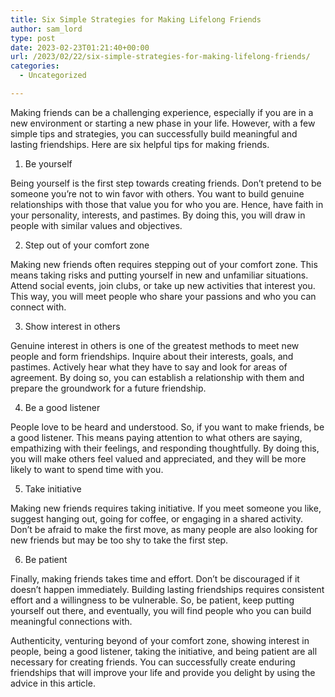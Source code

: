 ```yaml
---
title: Six Simple Strategies for Making Lifelong Friends
author: sam_lord
type: post
date: 2023-02-23T01:21:40+00:00
url: /2023/02/22/six-simple-strategies-for-making-lifelong-friends/
categories:
  - Uncategorized

---
```

Making friends can be a challenging experience, especially if you are in a new environment or starting a new phase in your life. However, with a few simple tips and strategies, you can successfully build meaningful and lasting friendships. Here are six helpful tips for making friends.

  1. Be yourself

Being yourself is the first step towards creating friends. Don&#8217;t pretend to be someone you&#8217;re not to win favor with others. You want to build genuine relationships with those that value you for who you are. Hence, have faith in your personality, interests, and pastimes. By doing this, you will draw in people with similar values and objectives.

<ol start="2">
  <li>
    Step out of your comfort zone
  </li>
</ol>

Making new friends often requires stepping out of your comfort zone. This means taking risks and putting yourself in new and unfamiliar situations. Attend social events, join clubs, or take up new activities that interest you. This way, you will meet people who share your passions and who you can connect with.

<ol start="3">
  <li>
    Show interest in others
  </li>
</ol>

Genuine interest in others is one of the greatest methods to meet new people and form friendships. Inquire about their interests, goals, and pastimes. Actively hear what they have to say and look for areas of agreement. By doing so, you can establish a relationship with them and prepare the groundwork for a future friendship.

<ol start="4">
  <li>
    Be a good listener
  </li>
</ol>

People love to be heard and understood. So, if you want to make friends, be a good listener. This means paying attention to what others are saying, empathizing with their feelings, and responding thoughtfully. By doing this, you will make others feel valued and appreciated, and they will be more likely to want to spend time with you.

<ol start="5">
  <li>
    Take initiative
  </li>
</ol>

Making new friends requires taking initiative. If you meet someone you like, suggest hanging out, going for coffee, or engaging in a shared activity. Don&#8217;t be afraid to make the first move, as many people are also looking for new friends but may be too shy to take the first step.

<ol start="6">
  <li>
    Be patient
  </li>
</ol>

Finally, making friends takes time and effort. Don&#8217;t be discouraged if it doesn&#8217;t happen immediately. Building lasting friendships requires consistent effort and a willingness to be vulnerable. So, be patient, keep putting yourself out there, and eventually, you will find people who you can build meaningful connections with.

Authenticity, venturing beyond of your comfort zone, showing interest in people, being a good listener, taking the initiative, and being patient are all necessary for creating friends. You can successfully create enduring friendships that will improve your life and provide you delight by using the advice in this article.
